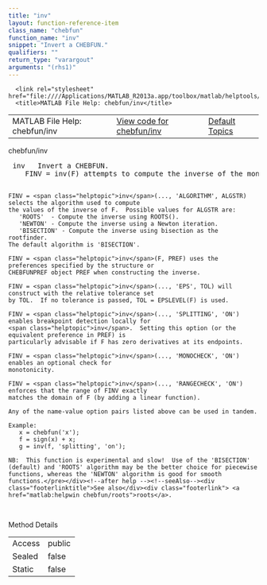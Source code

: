 ```yaml
---
title: "inv"
layout: function-reference-item
class_name: "chebfun"
function_name: "inv"
snippet: "Invert a CHEBFUN."
qualifiers: ""
return_type: "varargout"
arguments: "(rhs1)"
---
```


<html>
   <head>
      <meta http-equiv="Content-Type" content="text/html; charset=utf-8">
   
      <link rel="stylesheet" href="file:////Applications/MATLAB_R2013a.app/toolbox/matlab/helptools/private/helpwin.css">
      <title>MATLAB File Help: chebfun/inv</title>
   </head>
   <body>
      <!--Single-page help-->
      <table border="0" cellspacing="0" width="100%">
         <tr class="subheader">
            <td class="headertitle">MATLAB File Help: chebfun/inv</td>
            <td class="subheader-left"><a href="matlab:edit chebfun/inv">View code for chebfun/inv</a></td>
            <td class="subheader-right"><a href="matlab:helpwin">Default Topics</a></td>
         </tr>
      </table>
      <div class="title">chebfun/inv</div>
      <div class="helptext"><pre><!--helptext --> <span class="helptopic">inv</span>   Invert a CHEBFUN.
    FINV = <span class="helptopic">inv</span>(F) attempts to compute the inverse of the monotonic CHEBFUN F.
 
    FINV = <span class="helptopic">inv</span>(..., 'ALGORITHM', ALGSTR) selects the algorithm used to compute
    the values of the inverse of F.  Possible values for ALGSTR are:
       'ROOTS'  - Compute the inverse using ROOTS().
       'NEWTON' - Compute the inverse using a Newton iteration.
       'BISECTION' - Compute the inverse using bisection as the rootfinder.
    The default algorithm is 'BISECTION'.
 
    FINV = <span class="helptopic">inv</span>(F, PREF) uses the preferences specified by the structure or
    CHEBFUNPREF object PREF when constructing the inverse.
 
    FINV = <span class="helptopic">inv</span>(..., 'EPS', TOL) will construct with the relative tolerance set
    by TOL.  If no tolerance is passed, TOL = EPSLEVEL(F) is used.
 
    FINV = <span class="helptopic">inv</span>(..., 'SPLITTING', 'ON') enables breakpoint detection locally for
    <span class="helptopic">inv</span>.  Setting this option (or the equivalent preference in PREF) is
    particularly advisable if F has zero derivatives at its endpoints.
 
    FINV = <span class="helptopic">inv</span>(..., 'MONOCHECK', 'ON') enables an optional check for
    monotonicity.
 
    FINV = <span class="helptopic">inv</span>(..., 'RANGECHECK', 'ON') enforces that the range of FINV exactly
    matches the domain of F (by adding a linear function).
 
    Any of the name-value option pairs listed above can be used in tandem.
 
    Example:
       x = chebfun('x');
       f = sign(x) + x;
       g = inv(f, 'splitting', 'on');
 
    NB:  This function is experimental and slow!  Use of the 'BISECTION'
    (default) and 'ROOTS' algorithm may be the better choice for piecewise
    functions, whereas the 'NEWTON' algorithm is good for smooth functions.</pre></div><!--after help --><!--seeAlso--><div class="footerlinktitle">See also</div><div class="footerlink"> <a href="matlab:helpwin chebfun/roots">roots</a>.
</div>
      <!--Method-->
      <div class="sectiontitle">Method Details</div>
      <table class="class-details">
         <tr>
            <td class="class-detail-label">Access</td>
            <td>public</td>
         </tr>
         <tr>
            <td class="class-detail-label">Sealed</td>
            <td>false</td>
         </tr>
         <tr>
            <td class="class-detail-label">Static</td>
            <td>false</td>
         </tr>
      </table>
   </body>
</html>
